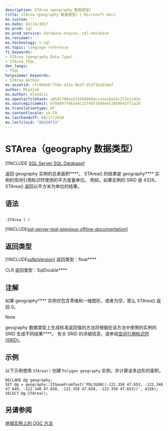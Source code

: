 ```yaml
---
description: STArea（geography 数据类型）
title: STArea（geography 数据类型）| Microsoft Docs
ms.custom: ''
ms.date: 03/14/2017
ms.prod: sql
ms.prod_service: database-engine, sql-database
ms.reviewer: ''
ms.technology: t-sql
ms.topic: language-reference
f1_keywords:
- STArea (geography Data Type)
- STArea_TSQL
dev_langs:
- TSQL
helpviewer_keywords:
- STArea method
ms.assetid: cfc0b0e0-7fde-431a-863f-d13f3b1b1bef
author: MladjoA
ms.author: mlandzic
ms.openlocfilehash: a8581700ea3145840684cce1e18e24c2f2e1cd3e
ms.sourcegitcommit: e700497f962e4c2274df16d9e651059b42ff1a10
ms.translationtype: HT
ms.contentlocale: zh-CN
ms.lasthandoff: 08/17/2020
ms.locfileid: "88359733"
---
```

# <a name="starea-geography-data-type"></a>STArea（geography 数据类型）
[!INCLUDE [SQL Server SQL Database](../../includes/applies-to-version/sql-asdb.md)]

返回 geography 实例的总表面积****。 STArea() 的结果是 geography**** 实例的空间引用标识符使用的平方度量单位。 例如，如果实例的 SRID 是 4326，STArea() 返回以平方米为单位的结果。  
  
## <a name="syntax"></a>语法  
  
```  
  
.STArea ( )  
```  
  
[!INCLUDE[sql-server-tsql-previous-offline-documentation](../../includes/sql-server-tsql-previous-offline-documentation.md)]

## <a name="return-types"></a>返回类型
[!INCLUDE[ssNoVersion](../../includes/ssnoversion-md.md)] 返回类型：float****  
  
CLR 返回类型：SqlDouble****  
  
## <a name="remarks"></a>注解  
如果 geography**** 实例仅包含零维和一维图形，或者为空，那么 STArea() 返回 0。  
  
> [!NOTE]  
>  geography 数据类型上生成标准返回值的方法将根据在该方法中使用的实例的 SRID 生成不同结果****。 有关 SRID 的详细信息，请参阅[空间引用标识符 (SRID)](../../relational-databases/spatial/spatial-reference-identifiers-srids.md)。  
  
## <a name="examples"></a>示例  
以下示例使用 `STArea()` 创建 `Polygon geography` 实例，并计算该多边形的面积。  
  
```  
DECLARE @g geography;  
SET @g = geography::STGeomFromText('POLYGON((-122.358 47.653, -122.348 47.649, -122.348 47.658, -122.358 47.658, -122.358 47.653))', 4326);  
SELECT @g.STArea();  
```  
  
## <a name="see-also"></a>另请参阅  
[地域实例上的 OGC 方法](../../t-sql/spatial-geography/ogc-methods-on-geography-instances.md)  
  
